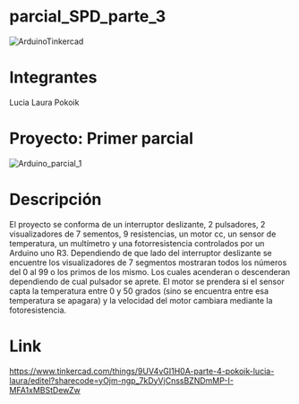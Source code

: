# parcial_SPD_parte_3
![ArduinoTinkercad](https://github.com/luli-pok/parcial_SPD_parte_3/assets/138217054/afe562f9-0379-456f-8e09-7508f0a4f6e8)
# Integrantes
Lucia Laura Pokoik
# Proyecto: Primer parcial
![Arduino_parcial_1](https://github.com/luli-pok/parcial_SPD_parte_3/assets/138217054/cfe2f32e-543d-480b-8620-860c00482875)
# Descripción
El proyecto se conforma de un interruptor deslizante, 2 pulsadores, 2 visualizadores de 7 sementos, 9 resistencias, un motor cc, un sensor de temperatura, un multímetro y una fotorresistencia controlados por un Arduino uno R3.
Dependiendo de que lado del interruptor deslizante se encuentre los visualizadores de 7 segmentos mostraran todos los números del 0 al 99 o los primos de los mismo. Los cuales acenderan o descenderan dependiendo de cual pulsador se aprete.
El motor se prendera si el sensor capta la temperatura entre 0 y 50 grados (sino se encuentra entre esa temperatura se apagara) y la velocidad del motor cambiara mediante la fotoresistencia.
# Link
https://www.tinkercad.com/things/9UV4vGI1H0A-parte-4-pokoik-lucia-laura/editel?sharecode=yOjm-ngp_7kDyVjCnssBZNDmMP-I-MFA1xMBStDewZw

